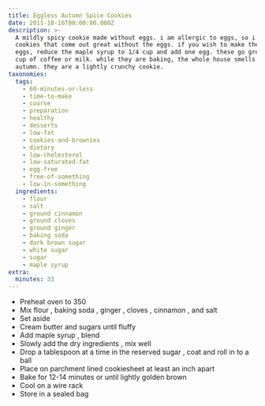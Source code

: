 ```yaml
---
title: Eggless Autumn Spice Cookies
date: 2011-10-16T00:00:00.000Z
description: >-
  A mildly spicy cookie made without eggs. i am allergic to eggs, so i love
  cookies that come out great without the eggs. if you wish to make them with
  eggs, reduce the maple syrup to 1/4 cup and add one egg. these go great with a
  cup of coffee or milk. while they are baking, the whole house smells like
  autumn. they are a lightly crunchy cookie.
taxonomies:
  tags:
    - 60-minutes-or-less
    - time-to-make
    - course
    - preparation
    - healthy
    - desserts
    - low-fat
    - cookies-and-brownies
    - dietary
    - low-cholesterol
    - low-saturated-fat
    - egg-free
    - free-of-something
    - low-in-something
  ingredients:
    - flour
    - salt
    - ground cinnamon
    - ground cloves
    - ground ginger
    - baking soda
    - dark brown sugar
    - white sugar
    - sugar
    - maple syrup
extra:
  minutes: 33
---
```

 - Preheat oven to 350
 - Mix flour , baking soda , ginger , cloves , cinnamon , and salt
 - Set aside
 - Cream butter and sugars until fluffy
 - Add maple syrup , blend
 - Slowly add the dry ingredients , mix well
 - Drop a tablespoon at a time in the reserved sugar , coat and roll in to a ball
 - Place on parchment lined cookiesheet at least an inch apart
 - Bake for 12-14 minutes or until lightly golden brown
 - Cool on a wire rack
 - Store in a sealed bag
